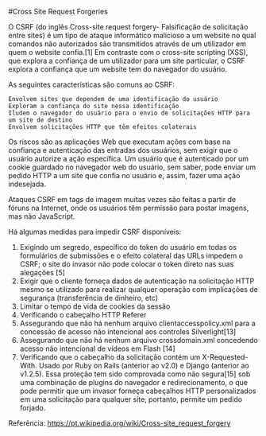 #Cross Site Request Forgeries


O CSRF (do inglês Cross-site request forgery- Falsificação de solicitação entre sites) é um tipo de ataque informático malicioso a um website no qual comandos não autorizados são transmitidos através de um utilizador em quem o website confia.[1] Em contraste com o cross-site scripting (XSS), que explora a confiança de um utilizador para um site particular, o CSRF explora a confiança que um website tem do navegador do usuário.

As seguintes características são comuns ao CSRF:

    Envolvem sites que dependem de uma identificação do usuário
    Exploram a confiança do site nessa identificação
    Iludem o navegador do usuário para o envio de solicitações HTTP para um site de destino
    Envolvem solicitações HTTP que têm efeitos colaterais

Os riscos são as aplicações Web que executam ações com base na confiança e autenticação das entradas dos usuários, sem exigir que o usuário autorize a ação específica. Um usuário que é autenticado por um cookie guardado no navegador web do usuário, sem saber, pode enviar um pedido HTTP a um site que confia no usuário e, assim, fazer uma ação indesejada.

Ataques CSRF em tags de imagem muitas vezes são feitas a partir de fóruns na Internet, onde os usuários têm permissão para postar imagens, mas não JavaScript.

Há algumas medidas para impedir CSRF disponíveis:

1) Exigindo um segredo, específico do token do usuário em todas os formulários de submissões e o efeito colateral das URLs impedem o CSRF; o site do invasor não pode colocar o token direto nas suas alegações [5]
2) Exigir que o cliente forneça dados de autenticação na solicitação HTTP mesmo se utilizado para realizar qualquer operação com implicações de segurança (transferência de dinheiro, etc)
3) Limitar o tempo de vida de cookies da sessão
4) Verificando o cabeçalho HTTP Referer
5) Assegurando que não há nenhum arquivo clientaccesspolicy.xml para a concessão de acesso não intencional aos controles Silverlight[13]
6) Assegurando que não há nenhum arquivo crossdomain.xml concedendo acesso não intencional de vídeos em Flash [14]
7) Verificando que o cabeçalho da solicitação contém um X-Requested-With. Usado por Ruby on Rails (anterior ao v2.0) e Django (anterior ao v1.2.5). Essa proteção tem sido comprovada como não segura[15] sob uma combinação de plugins do navegador e redirecionamento, o que pode permitir que um invasor forneça cabeçalhos HTTP personalizados em uma solicitação para qualquer site, portanto, permite um pedido forjado.

Referência: https://pt.wikipedia.org/wiki/Cross-site_request_forgery
